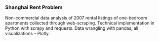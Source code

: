 ### Shanghai Rent Problem

Non-commercial data analysis of 2007 rental listings of one-bedroom apartments collected through web-scraping. Technical implementation in Python with scrapy and requests. Data wrangling with pandas, all visualizations – Plotly.